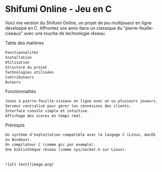 # Shifumi Online - Jeu en C

Voici ma version du Shifumi Online, un projet de jeu multijoueur en ligne développé en C. Affrontez vos amis dans un classique du "pierre-feuille-ciseaux" avec une touche de technologie réseau.

Table des matières

    Fonctionnalités
    Installation
    Utilisation
    Structure du projet
    Technologies utilisées
    Contributeurs
    Auteurs

Fonctionnalités

    Jouez à pierre-feuille-ciseaux en ligne avec un ou plusieurs joueurs.
    Serveur centralisé pour gérer les connexions des clients.
    Interface console simple et intuitive.
    Affichage des scores en temps réel.

Prérequis

    Un système d'exploitation compatible avec le langage C (Linux, macOS ou Windows).
    Un compilateur C (comme gcc par exemple).
    Une bibliothèque réseau (comme sys/socket.h sur Linux).


    ![alt text](image.png)

